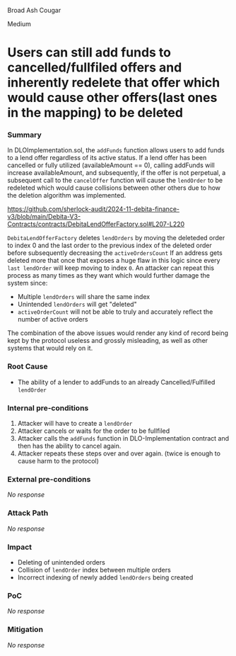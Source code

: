 Broad Ash Cougar

Medium

# Users can still add funds to cancelled/fullfiled offers and inherently redelete that offer which would cause other offers(last ones in the mapping) to be deleted

### Summary

In DLOImplementation.sol, the `addFunds` function allows users to add funds to a lend offer regardless of its active status. If a lend offer has been cancelled or fully utilized (availableAmount == 0), calling addFunds will increase availableAmount, and subsequently, if the offer is not perpetual, a subsequent call to the `cancelOffer` function will cause the `lendOrder` to be redeleted which would cause collisions between other others due to how the deletion algorithm was implemented.

https://github.com/sherlock-audit/2024-11-debita-finance-v3/blob/main/Debita-V3-Contracts/contracts/DebitaLendOfferFactory.sol#L207-L220

`DebitaLendOfferFactory` deletes `lendOrders` by moving the deleteded order to index 0 and the last order to the previous index of the deleted order before subsequently decreasing the `activeOrdersCount` If an address gets deleted more that once that exposes a huge flaw in this logic since every `last lendOrder` will keep moving to index `0`. An attacker can repeat this process as many times as they want which would further damage the system since:
- Multiple `lendOrders` will share the same index 
- Unintended `lendOrders` will get "deleted"
- `activeOrderCount` will not be able to truly and accurately reflect the number of active orders 

The combination of the above issues would render any kind of record being kept by the protocol useless and grossly misleading, as well as other systems that would rely on it.

### Root Cause

- The ability of a lender to addFunds to an already Cancelled/Fulfilled `lendOrder`

### Internal pre-conditions

1. Attacker will have to create a `lendOrder`
2. Attacker cancels or waits for the order to be fullfiled
3. Attacker calls the `addFunds` function in DLO-Implementation contract and then has the ability to cancel again.
4. Attacker repeats these steps over and over again. (twice is enough to cause harm to the protocol)

### External pre-conditions

_No response_

### Attack Path

_No response_

### Impact

- Deleting of unintended orders 
- Collision of `lendOrder` index between multiple orders 
- Incorrect indexing of newly added `lendOrders` being created 

### PoC

_No response_

### Mitigation

_No response_